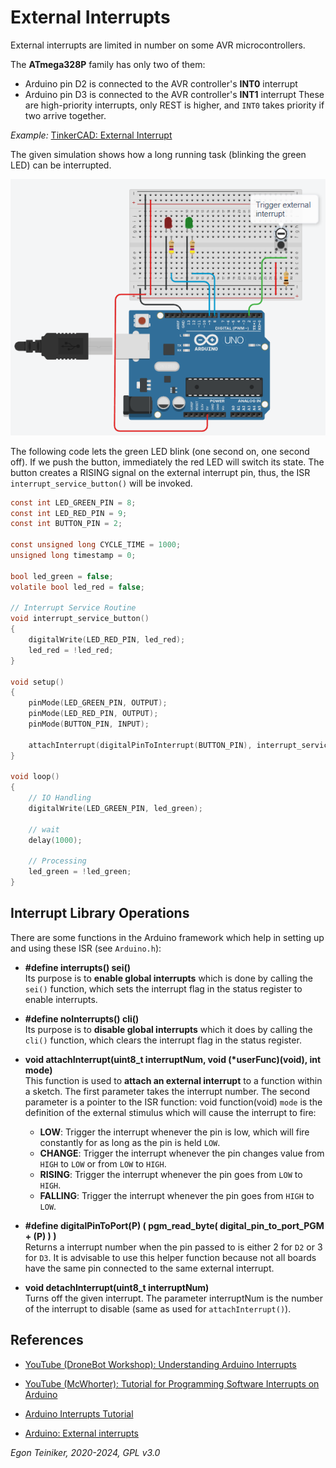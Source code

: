 # External Interrupts 

External interrupts are limited in number on some AVR microcontrollers. 

The **ATmega328P** family has only two of them: 
* Arduino pin D2 is connected to the AVR controller's **INT0** interrupt 
* Arduino pin D3 is connected to the AVR controller's **INT1** interrupt 
These are high-priority interrupts, only REST is higher, and `INT0` takes 
priority if two arrive together.

_Example:_ [TinkerCAD: External Interrupt](https://www.tinkercad.com/things/3pUnUwfenLv)

The given simulation shows how a long running task (blinking the green LED) 
can be interrupted.

![External Interrupt](figures/ExternalInterrupt.png)

The following code lets the green LED blink (one second on, one second off).
If we push the button, immediately the red LED will switch its state. 
The button creates a RISING signal on the external interrupt pin, thus, the 
ISR `interrupt_service_button()` will be invoked.

```C
const int LED_GREEN_PIN = 8;
const int LED_RED_PIN = 9;
const int BUTTON_PIN = 2;

const unsigned long CYCLE_TIME = 1000;
unsigned long timestamp = 0;

bool led_green = false;
volatile bool led_red = false;

// Interrupt Service Routine
void interrupt_service_button()
{
  	digitalWrite(LED_RED_PIN, led_red);  
	led_red = !led_red;	
}

void setup()
{
    pinMode(LED_GREEN_PIN, OUTPUT);
    pinMode(LED_RED_PIN, OUTPUT);
    pinMode(BUTTON_PIN, INPUT);

    attachInterrupt(digitalPinToInterrupt(BUTTON_PIN), interrupt_service_button, RISING);
}

void loop()
{
  	// IO Handling
  	digitalWrite(LED_GREEN_PIN, led_green);
  
  	// wait
  	delay(1000);
  
  	// Processing
  	led_green = !led_green;
}
```


## Interrupt Library Operations

There are some functions in the Arduino framework which help in setting up and using these ISR 
(see `Arduino.h`):

* **#define interrupts() sei()**\
    Its purpose is to **enable global interrupts** which is done by calling the `sei()` function, which sets the interrupt flag in the status register to enable interrupts.

* **#define noInterrupts() cli()**\
    Its purpose is to **disable global interrupts** which it does by calling the `cli()` function, which clears the interrupt flag in the status register.

* **void attachInterrupt(uint8_t interruptNum, void (*userFunc)(void), int mode)**\
    This function is used to **attach an external interrupt** to a function within a sketch.
    The first parameter takes the interrupt number. 
    The second parameter is a pointer to the ISR function: void function(void)
    `mode` is the definition of the external stimulus which will cause the interrupt to fire:
	* **LOW**: Trigger the interrupt whenever the pin is low, 
        which will fire constantly for as long as the pin is held `LOW`. 	
	* **CHANGE**: Trigger the interrupt whenever the pin changes value from `HIGH` to `LOW` or from `LOW` to `HIGH`. 
	* **RISING**: Trigger the interrupt whenever the pin goes from `LOW` to `HIGH`. 
	* **FALLING**: Trigger the interrupt whenever the pin goes from `HIGH` to `LOW`. 

* **#define digitalPinToPort(P) ( pgm_read_byte( digital_pin_to_port_PGM + (P) ) )**\
    Returns a interrupt number when the pin passed to is either 2 for `D2` or 3 for `D3`.
    It is advisable to use this helper function because not all boards have the same pin connected to the same external interrupt.


* **void detachInterrupt(uint8_t interruptNum)**\
Turns off the given interrupt.
The parameter interruptNum is the number of the interrupt to disable (same as used for `attachInterrupt()`).


## References

* [YouTube (DroneBot Workshop): Understanding Arduino Interrupts](https://youtu.be/wIcC8-g9Lnw?si=O6zng19j7KYY7zFR)
* [YouTube (McWhorter): Tutorial for Programming Software Interrupts on Arduino](https://youtu.be/QhIm6e5AH44)

* [Arduino Interrupts Tutorial](https://circuitdigest.com/microcontroller-projects/arduino-interrupt-tutorial-with-examples)

* [Arduino: External interrupts](https://www.arduino.cc/reference/en/language/functions/external-interrupts/attachinterrupt/)

*Egon Teiniker, 2020-2024, GPL v3.0* 
